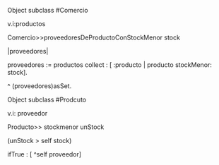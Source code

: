 Object subclass #Comercio

v.i:productos

Comercio>>proveedoresDeProductoConStockMenor stock

 |proveedores|

proveedores := productos collect : [ :producto | producto stockMenor: stock].

^ (proveedores)asSet.





Object subclass #Prodcuto

 v.i: proveedor

Producto>> stockmenor unStock

 (unStock > self stock)

 ifTrue : [ ^self proveedor]